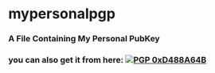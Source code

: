# mypersonalpgp
### A File Containing My Personal PubKey
### you can also get it from here: [![PGP 0xD488A64B](https://peegeepee.com/badge/orange/D488A64B.svg)](https://peegeepee.com/D488A64B)
